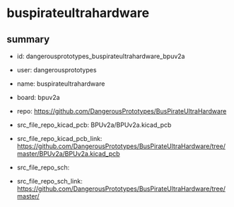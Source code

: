 # buspirateultrahardware
 
## summary 
* id: dangerousprototypes_buspirateultrahardware_bpuv2a
* user: dangerousprototypes
* name: buspirateultrahardware
* board: bpuv2a
* repo: https://github.com/DangerousPrototypes/BusPirateUltraHardware
* src_file_repo_kicad_pcb: BPUv2a/BPUv2a.kicad_pcb
* src_file_repo_kicad_pcb_link: https://github.com/DangerousPrototypes/BusPirateUltraHardware/tree/master/BPUv2a/BPUv2a.kicad_pcb


* src_file_repo_sch: 
* src_file_repo_sch_link: https://github.com/DangerousPrototypes/BusPirateUltraHardware/tree/master/






